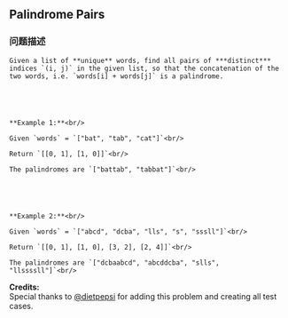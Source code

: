 ## Palindrome Pairs  
### 问题描述

    Given a list of **unique** words, find all pairs of ***distinct*** indices `(i, j)` in the given list, so that the concatenation of the two words, i.e. `words[i] + words[j]` is a palindrome.



    **Example 1:**<br/>
    Given `words` = `["bat", "tab", "cat"]`<br/>
    Return `[[0, 1], [1, 0]]`<br/>
    The palindromes are `["battab", "tabbat"]`<br/>



    **Example 2:**<br/>
    Given `words` = `["abcd", "dcba", "lls", "s", "sssll"]`<br/>
    Return `[[0, 1], [1, 0], [3, 2], [2, 4]]`<br/>
    The palindromes are `["dcbaabcd", "abcddcba", "slls", "llssssll"]`<br/>


**Credits:**<br />Special thanks to [@dietpepsi](https://leetcode.com/discuss/user/dietpepsi) for adding this problem and creating all test cases.
